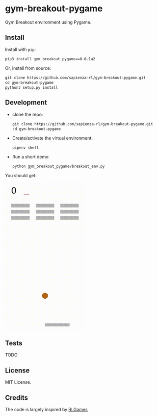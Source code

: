 # gym-breakout-pygame

Gym Breakout environment using Pygame.

## Install

Install with `pip`:

    pip3 install gym_breakout_pygame==0.0.1a2
    
Or, install from source:

    git clone https://github.com/sapienza-rl/gym-breakout-pygame.git
    cd gym-breakout-pygame
    python3 setup.py install

## Development

- clone the repo:

      git clone https://github.com/sapienza-rl/gym-breakout-pygame.git
      cd gym-breakout-pygame
    
- Create/activate the virtual environment:

      pipenv shell
    
- Run a short demo:

      python gym_breakout_pygame/breakout_env.py
      
You should get:

![](docs/breakout-example.gif)

## Tests

TODO

## License

MIT License.

## Credits

The code is largely inspired by [RLGames](https://github.com/iocchi/RLGames.git)

